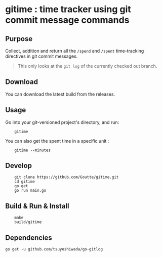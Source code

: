 gitime : time tracker using git commit message commands
=======================================================

Purpose
-------

Collect, addition and return all the `/spend` and `/spent` time-tracking directives in git commit messages.

> This only looks at the `git log` of the currently checked out branch.


Download
--------

You can download the latest build from the releases.


Usage
-----

Go into your git-versioned project's directory, and run:

```
    gitime
```

You can also get the spent time in a specific unit :

```
    gitime --minutes
```


Develop
-------

```
    git clone https://github.com/Goutte/gitime.git
    cd gitime
    go get
	go run main.go
```


Build & Run & Install
---------------------

```
    make
    build/gitime
```


Dependencies
------------

	go get -u github.com/tsuyoshiwada/go-gitlog

